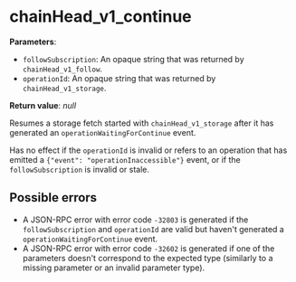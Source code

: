 # chainHead_v1_continue

**Parameters**:

- `followSubscription`: An opaque string that was returned by `chainHead_v1_follow`.
- `operationId`: An opaque string that was returned by `chainHead_v1_storage`.

**Return value**: *null*

Resumes a storage fetch started with `chainHead_v1_storage` after it has generated an `operationWaitingForContinue` event.

Has no effect if the `operationId` is invalid or refers to an operation that has emitted a `{"event": "operationInaccessible"}` event, or if the `followSubscription` is invalid or stale.

## Possible errors

- A JSON-RPC error with error code `-32803` is generated if the `followSubscription` and `operationId` are valid but haven't generated a `operationWaitingForContinue` event.
- A JSON-RPC error with error code `-32602` is generated if one of the parameters doesn't correspond to the expected type (similarly to a missing parameter or an invalid parameter type).
